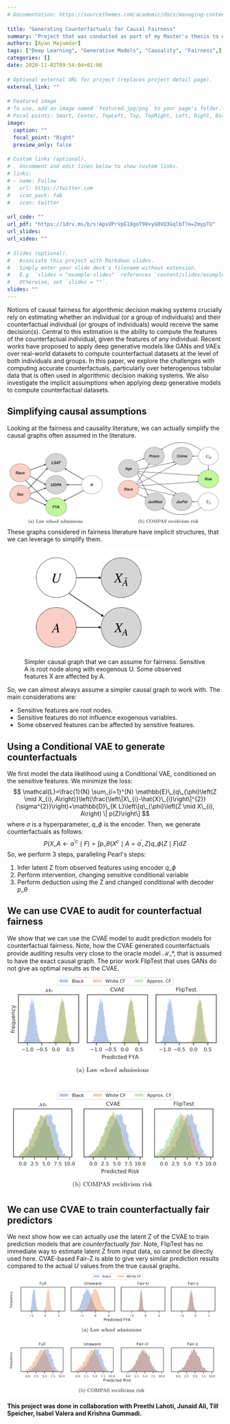 ```yaml
---
# Documentation: https://sourcethemes.com/academic/docs/managing-content/

title: "Generating Counterfactuals for Causal Fairness"
summary: "Project that was conducted as part of my Master's thesis to explore the application of generative models to compute counterfactuals for fairness."
authors: [Ayan Majumdar]
tags: ["Deep Learning", "Generative Models", "Causality", "Fairness",]
categories: []
date: 2020-11-02T09:54:04+01:00

# Optional external URL for project (replaces project detail page).
external_link: ""

# Featured image
# To use, add an image named `featured.jpg/png` to your page's folder.
# Focal points: Smart, Center, TopLeft, Top, TopRight, Left, Right, BottomLeft, Bottom, BottomRight.
image:
  caption: ""
  focal_point: "Right"
  preview_only: false

# Custom links (optional).
#   Uncomment and edit lines below to show custom links.
# links:
# - name: Follow
#   url: https://twitter.com
#   icon_pack: fab
#   icon: twitter

url_code: ""
url_pdf: "https://1drv.ms/b/s!ApsVPrVpG18goT98vyG0VQ3GqlbT?e=2mypTU"
url_slides: 
url_video: ""

# Slides (optional).
#   Associate this project with Markdown slides.
#   Simply enter your slide deck's filename without extension.
#   E.g. `slides = "example-slides"` references `content/slides/example-slides.md`.
#   Otherwise, set `slides = ""`.
slides: ""
---
```

Notions of causal fairness for algorithmic decision making systems crucially rely on estimating whether an individual (or a group of individuals) and their counterfactual individual (or groups of individuals) would receive the same decision(s). Central to this estimation is the ability to compute the features of the counterfactual individual, given the features of any individual. Recent works have proposed to apply deep generative models like GANs and VAEs over real-world datasets to compute counterfactual datasets at the level of both individuals and groups. In this paper, we explore the challenges with computing accurate counterfactuals, particularly over heterogenous tabular data that is often used in algorithmic decision making systems. We also investigate the implicit assumptions when applying deep generative models to compute counterfactual datasets.

## Simplifying causal assumptions
Looking at the fairness and causality literature, we can actually simplify the causal graphs often assumed in the literature.
![Example causal graphs of Law and COMPAS](causal-graphs.png "Example causal graphs from fairness literature")
These graphs considered in fairness literature have implicit structures, that we can leverage to simplify them.
<figure>
<img alt="Simpler graph" src="causal-simple.png" width="300"/>
<figcaption>Simpler causal graph that we can assume for fairness. Sensitive A is root node along with exogenous U. Some observed features X are affected by A.</figcaption>
</figure>

So, we can almost always assume a simpler causal graph to work with. The main considerations are:
- Sensitive features are root nodes.
- Sensitive features do not influence exogenous variables.
- Some observed features can be affected by sensitive features.

## Using a Conditional VAE to generate counterfactuals
We first model the data likelihood using a Conditional VAE, conditioned on the sensitive features. We minimize the loss:
$$
\mathcal{L}=\frac{1}{N} \sum_{i=1}^{N} \mathbb{E}\_{q\_{\phi}\left(Z \mid X_{i}, A\right)}\left(\frac{\left\|X\_{i}-\hat{X}\_{i}\right\|^{2}}{\sigma^{2}}\right)+\mathbb{D}\_{K L}\left\[q\_{\phi}\left(Z \mid X\_{i}, A\right) \| p(Z)\right\]
$$
where $\sigma$ is a hyperparameter, $q\_\phi$ is the encoder.
Then, we generate counterfactuals as follows:
$$
P\left(X\_{A \leftarrow a^{\prime}}^{c} \mid F\right)=\int p\_{\theta}\left(X^{c} \mid A=a^{\prime}, Z\right) q\_{\phi}(Z \mid F) d Z
$$
So, we perform 3 steps, paralleling Pearl's steps:
1. Infer latent Z from observed features using encoder $q\_\phi$
2. Perform intervention, changing sensitive conditional variable
3. Perform deduction using the Z and changed conditional with decoder $p\_\theta$

## We can use CVAE to audit for counterfactual fairness
We show that we can use the CVAE model to audit prediction models for counterfactual fairness.
Note, how the CVAE generated counterfactuals provide auditing results very close to the oracle model $\mathcal{M}\_*$, that is assumed to have the exact causal graph.
The prior work FlipTest that uses GANs do not give as optimal results as the CVAE.
![Plot for auditing](plot-1.png "Auditing prediction models using CVAE counterfactuals.")

## We can use CVAE to train counterfactually fair predictors
We next show how we can actually use the latent Z of the CVAE to train prediction models that are *counterfactually fair*.
Note, FlipTest has no immediate way to estimate latent Z from input data, so cannot be directly used here.
CVAE-based Fair-Z is able to give very similar prediction results compared to the actual $U$ values from the true causal graphs. 
![Plot for fair predictions](plot-2.png "Counterfactually fair predictors with CVAE")

<p>
<b>This project was done in collaboration with Preethi Lahoti, Junaid Ali, Till Speicher, Isabel Valera and Krishna Gummadi.</b>
</p>

